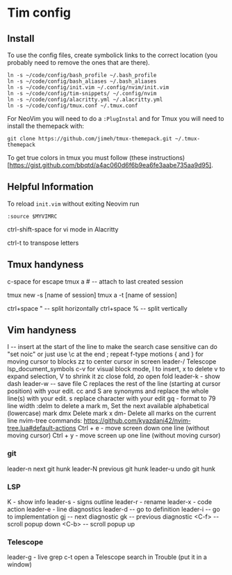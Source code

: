 
# Tim config

## Install

To use the config files, create symbolick links to the correct location (you
probably need to remove the ones that are there).

```
ln -s ~/code/config/bash_profile ~/.bash_profile
ln -s ~/code/config/bash_aliases ~/.bash_aliases
ln -s ~/code/config/init.vim ~/.config/nvim/init.vim
ln -s ~/code/config/tim-snippets/ ~/.config/nvim
ln -s ~/code/config/alacritty.yml ~/.alacritty.yml
ln -s ~/code/config/tmux.conf ~/.tmux.conf
```

For NeoVim you will need to do a `:PlugInstal` and for Tmux you will need to install the themepack with:

```
git clone https://github.com/jimeh/tmux-themepack.git ~/.tmux-themepack

```

To get true colors in tmux you must follow (these instructions)[https://gist.github.com/bbqtd/a4ac060d6f6b9ea6fe3aabe735aa9d95].


## Helpful Information

To reload `init.vim` without exiting Neovim run
```
:source $MYVIMRC
```

ctrl-shift-space for vi mode in Alacritty 

ctrl-t to transpose letters


## Tmux handyness

c-space for escape
tmux a # -- attach to last created session 

tmux new -s [name of session]
tmux a -t [name of session]

ctrl+space " -- split horizontally
ctrl+space % -- split vertically


## Vim handyness

I -- insert at the start of the line
to make the search case sensitive can do "set noic" or just use \c at the end
; repeat f-type motions
{ and } for moving cursor to blocks
zz to center cursor in screen
leader-/ Telescope lsp_document_symbols
c-v for visual block mode, I to insert, x to delete
v to expand selection, V to shrink it
zc close fold, zo open fold
leader-k - show dash
leader-w -- save file
C replaces the rest of the line (starting at cursor position) with your edit.
cc and S are synonyms and replace the whole line(s) with your edit.
s replace character with your edit
gq - format to 79 line width
:delm to delete a mark
m, Set the next available alphabetical (lowercase) mark
dmx Delete mark x
dm- Delete all marks on the current line
nvim-tree commands: https://github.com/kyazdani42/nvim-tree.lua#default-actions
Ctrl + e - move screen down one line (without moving cursor)
Ctrl + y - move screen up one line (without moving cursor)



### git
leader-n next git hunk
leader-N previous git hunk
leader-u undo git hunk

### LSP
K - show info
leader-s - signs outline
leader-r - rename
leader-x - code action
leader-e - line diagnostics
leader-d -- go to definition
leader-i -- go to implementation
gj -- next diagnostic
gk -- previous diagnostic
\<C-f> -- scroll popup down
\<C-b> -- scroll popup up

### Telescope
leader-g - live grep
c-t open a Telescope search in Trouble (put it in a window)


